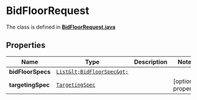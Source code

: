 

# BidFloorRequest

The class is defined in **[BidFloorRequest.java](../../src/main/java/org/openapitools/model/BidFloorRequest.java)**

## Properties

Name | Type | Description | Notes
------------ | ------------- | ------------- | -------------
**bidFloorSpecs** | [`List&lt;BidFloorSpec&gt;`](BidFloorSpec.md) |  | 
**targetingSpec** | [`TargetingSpec`](TargetingSpec.md) |  |  [optional property]




